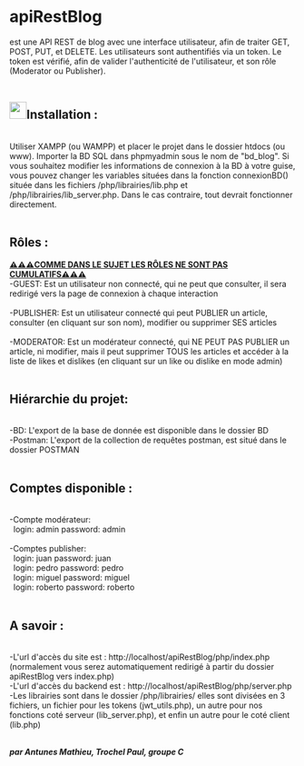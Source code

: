 # apiRestBlog
est une API REST de blog avec une interface utilisateur, afin de traiter GET, POST, PUT, et DELETE. Les utilisateurs sont authentifiés via un token. Le token est vérifié, afin de valider l'authenticité de l'utilisateur, et son rôle (Moderator ou Publisher).
<br><br>

<h2><img src="https://user-images.githubusercontent.com/112857106/223517565-8b8d33a7-2e78-4049-a2f9-46cf9899d1c7.png" style="width: 30px;">Installation : </h2> &ensp;
<br>Utiliser XAMPP (ou WAMPP) et placer le projet dans le dossier htdocs (ou www). Importer la BD SQL dans phpmyadmin sous le nom de "bd_blog". Si vous souhaitez modifier les informations de connexion à la BD à votre guise, vous pouvez changer les variables situées dans la fonction connexionBD() située dans les fichiers /php/librairies/lib.php et /php/librairies/lib_server.php. Dans le cas contraire, tout devrait fonctionner directement.
<br><br>

<h2>Rôles : </h2> 
<b><ins><span>⚠️⚠️⚠️COMME DANS LE SUJET LES RÔLES NE SONT PAS CUMULATIFS⚠️⚠️⚠️</span></ins></b>
&ensp;<br>-GUEST: Est un utilisateur non connecté, qui ne peut que consulter, il sera redirigé vers la page de connexion à chaque interaction
<br><br>-PUBLISHER: Est un utilisateur connecté qui peut PUBLIER un article, consulter (en cliquant sur son nom), modifier ou supprimer SES articles
<br><br>-MODERATOR: Est un modérateur connecté, qui NE PEUT PAS PUBLIER un article, ni modifier, mais il peut supprimer TOUS les articles et accéder à la liste de likes et dislikes (en cliquant sur un like ou dislike en mode admin)
<br><br>

<h2>Hiérarchie du projet: </h2> &ensp;
<br>-BD: L'export de la base de donnée est disponible dans le dossier BD
<br>-Postman: L'export de la collection de requêtes postman, est situé dans le dossier POSTMAN
<br><br>

<h2>Comptes disponible : </h2> &ensp;
<br>-Compte modérateur: 
  <br>&ensp;login: admin password: admin
<br><br>-Comptes publisher: 
  <br>&ensp;login: juan password: juan
  <br>&ensp;login: pedro password: pedro
  <br>&ensp;login: miguel password: miguel
  <br>&ensp;login: roberto password: roberto
<br><br>

<h2>A savoir : </h2> &ensp;
<br>-L'url d'accès du site est : http://localhost/apiRestBlog/php/index.php (normalement vous serez automatiquement redirigé à partir du dossier apiRestBlog vers index.php)
<br>-L'url d'accès du backend est : http://localhost/apiRestBlog/php/server.php
<br>-Les librairies sont dans le dossier /php/librairies/ elles sont divisées en 3 fichiers, un fichier pour les tokens (jwt_utils.php), un autre pour nos fonctions coté serveur (lib_server.php), et enfin un autre pour le coté client (lib.php)

<br><b><i>par Antunes Mathieu, Trochel Paul, groupe C</i></b>
